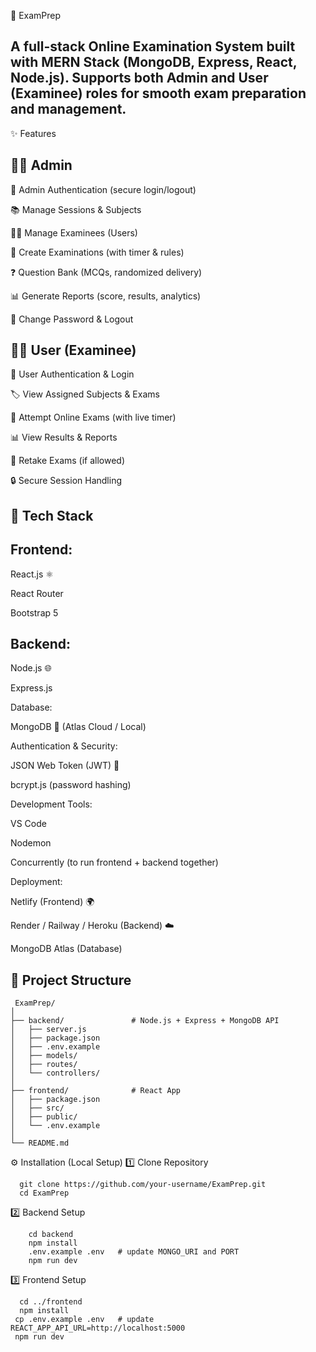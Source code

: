 📘 ExamPrep

A full-stack Online Examination System built with MERN Stack (MongoDB, Express, React, Node.js).
Supports both Admin and User (Examinee) roles for smooth exam preparation and management.
-------

✨ Features

👨‍💼 Admin
------

🔐 Admin Authentication (secure login/logout)

📚 Manage Sessions & Subjects

👨‍🎓 Manage Examinees (Users)

📝 Create Examinations (with timer & rules)

❓ Question Bank (MCQs, randomized delivery)

📊 Generate Reports (score, results, analytics)

🔑 Change Password & Logout

👨‍🎓 User (Examinee)
------

🔑 User Authentication & Login

🏷️ View Assigned Subjects & Exams

📝 Attempt Online Exams (with live timer)

📊 View Results & Reports

🔄 Retake Exams (if allowed)

🔒 Secure Session Handling

🚀 Tech Stack
----------

Frontend:
-------
React.js ⚛️

React Router

Bootstrap 5

Backend:
-------
Node.js 🌐

Express.js

Database:

MongoDB 🍃 (Atlas Cloud / Local)

Authentication & Security:

JSON Web Token (JWT) 🔑

bcrypt.js (password hashing)

Development Tools:

VS Code

Nodemon

Concurrently (to run frontend + backend together)

Deployment:

Netlify (Frontend) 🌍

Render / Railway / Heroku (Backend) ☁️

MongoDB Atlas (Database)

📂 Project Structure
--------


     ExamPrep/
    │
    ├── backend/               # Node.js + Express + MongoDB API
    │   ├── server.js
    │   ├── package.json
    │   ├── .env.example
    │   ├── models/
    │   ├── routes/
    │   └── controllers/
    │
    ├── frontend/              # React App
    │   ├── package.json
    │   ├── src/
    │   ├── public/
    │   └── .env.example
    │
    └── README.md

⚙️ Installation (Local Setup)
1️⃣ Clone Repository

      git clone https://github.com/your-username/ExamPrep.git
      cd ExamPrep

2️⃣ Backend Setup

        cd backend
        npm install
        .env.example .env   # update MONGO_URI and PORT
        npm run dev


3️⃣ Frontend Setup

      cd ../frontend
      npm install
     cp .env.example .env   # update REACT_APP_API_URL=http://localhost:5000
     npm run dev
